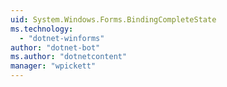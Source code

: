 ```yaml
---
uid: System.Windows.Forms.BindingCompleteState
ms.technology: 
  - "dotnet-winforms"
author: "dotnet-bot"
ms.author: "dotnetcontent"
manager: "wpickett"
---
```

